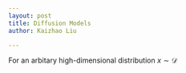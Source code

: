 ```yaml
---
layout: post
title: Diffusion Models
author: Kaizhao Liu

---
```


For an arbitary high-dimensional distribution 
$x\sim \mathcal{D}$
